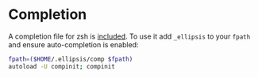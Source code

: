 <h1>Completion</h1>

A completion file for zsh is [included][zshcomp]. To use it add `_ellipsis` to
your `fpath` and ensure auto-completion is enabled:

```bash
fpath=($HOME/.ellipsis/comp $fpath)
autoload -U compinit; compinit
```

[zshcomp]:      https://github.com/ellipsis/ellipsis/blob/master/comp/_ellipsis
